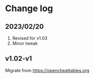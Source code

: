 # Change log

## 2023/02/20
1. Revised for v1.03
1. Minor tweak

## v1.02-v1
Migrate from https://opencheattables.org

